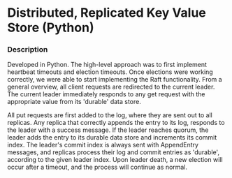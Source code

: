# Distributed, Replicated Key Value Store (Python)

### Description
Developed in Python.
The high-level approach was to first implement heartbeat timeouts and election timeouts. Once elections were working correctly, we were able to start implementing the Raft functionality. From a general overview, all client requests are redirected to the current leader. The current leader immediately responds to any get request with the appropriate value from its 'durable' data store. 

All put requests are first added to the log, where they are sent out to all replicas. Any replica that correctly appends the entry to its log, responds to the leader with a success message. If the leader reaches quorum, the leader adds the entry to its durable data store and increments its commit index. The leader's commit index is always sent with AppendEntry messages, and replicas process their log and commit entries as 'durable', according to the given leader index. Upon leader death, a new election will occur after a timeout, and the process will continue as normal.
